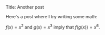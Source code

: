 Title: Another post


Here's a post where I try writing some math:

$f(x)=x^2$ and $g(x)=x^3$ imply that $f(g(x)) = x^6$.


